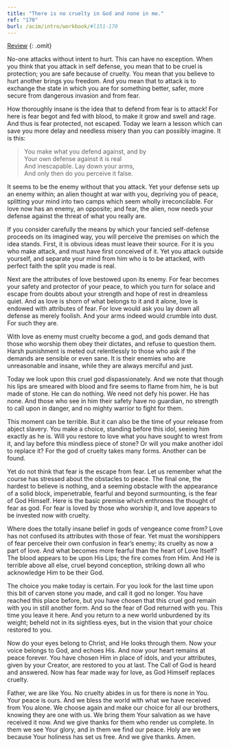 ```yaml
---
title: "There is no cruelty in God and none in me."
ref: "170"
burl: /acim/intro/workbook/#l151-170
---
```


<a class="hide-review" href="/workbook/l180/#l170">Review</a>
{: .omit}

No-one attacks without intent to hurt. This can have no exception. When
you think that you attack in self defense, you mean that to be cruel is
protection; you are safe because of cruelty. You mean that you believe to
hurt another brings you freedom. And you mean that to attack is to
exchange the state in which you are for something better, safer, more
secure from dangerous invasion and from fear.

How thoroughly insane is the idea that to defend from fear is to attack!
For here is fear begot and fed with blood, to make it grow and swell and
rage. And thus is fear protected, not escaped. Today we learn a lesson
which can save you more delay and needless misery than you can possibly
imagine. It is this:

> You make what you defend against, and by<br/>
> Your own defense against it is real<br/>
> And inescapable. Lay down your arms,<br/>
> And only then do you perceive it false.

It seems to be the enemy without that you attack. Yet your defense sets
up an enemy within; an alien thought at war with you, depriving you of
peace, splitting your mind into two camps which seem wholly
irreconcilable. For love now has an enemy, an opposite; and fear, the
alien, now needs your defense against the threat of what you really are.

If you consider carefully the means by which your fancied self-defense
proceeds on its imagined way, you will perceive the premises on which
the idea stands. First, it is obvious ideas must leave their source. For
it is you who make attack, and must have first conceived of it. Yet you
attack outside yourself, and separate your mind from him who is to be
attacked, with perfect faith the split you made is real.

Next are the attributes of love bestowed upon its enemy. For fear
becomes your safety and protector of your peace, to which you turn for
solace and escape from doubts about your strength and hope of rest in
dreamless quiet. And as love is shorn of what belongs to it and it
alone, love is endowed with attributes of fear. For love would
ask you lay down all defense as merely foolish. And your arms indeed
would crumble into dust. For such they are.

With love as enemy must cruelty become a god, and gods demand that those
who worship them obey their dictates, and refuse to question them. Harsh
punishment is meted out relentlessly to those who ask if the demands are
sensible or even sane. It is their enemies who are unreasonable and
insane, while they are always merciful and just.

Today we look upon this cruel god dispassionately. And we note that
though his lips are smeared with blood and fire seems to flame from him,
he is but made of stone. He can do nothing. We need not defy his power.
He has none. And those who see in him their safety have no guardian, no
strength to call upon in danger, and no mighty warrior to fight for
them.

This moment can be terrible. But it can also be the time of your release
from abject slavery. You make a choice, standing before this idol,
seeing him exactly as he is. Will you restore to love what you have
sought to wrest from it, and lay before this mindless piece of stone? Or
will you make another idol to replace it? For the god of cruelty takes
many forms. Another can be found.

Yet do not think that fear is the escape from fear. Let us remember what
the course has stressed about the obstacles to peace. The final one, the
hardest to believe is nothing, and a seeming obstacle with the
appearance of a solid block, impenetrable, fearful and beyond
surmounting, is the fear of God Himself. Here is the basic premise which
enthrones the thought of fear as god. For fear is loved by those who
worship it, and love appears to be invested now with cruelty.

Where does the totally insane belief in gods of vengeance come from?
Love has not confused its attributes with those of fear. Yet must the
worshippers of fear perceive their own confusion in fear’s enemy; its
cruelty as now a part of love. And what becomes more fearful than the
heart of Love Itself? The blood appears to be upon His Lips; the fire
comes from Him. And He is terrible above all else, cruel beyond
conception, striking down all who acknowledge Him to be their God.

The choice you make today is certain. For you look for the last time
upon this bit of carven stone you made, and call it god no
longer. You have reached this place before, but you have chosen that this
cruel god remain with you in still another form. And so the fear of God
returned with you. This time you leave it here. And you return to a new
world unburdened by its weight; beheld not in its sightless eyes, but in
the vision that your choice restored to you.

Now do your eyes belong to Christ, and He looks through them. Now your
voice belongs to God, and echoes His. And now your heart remains at
peace forever. You have chosen Him in place of idols, and your
attributes, given by your Creator, are restored to you at last. The Call
of God is heard and answered. Now has fear made way for love, as God
Himself replaces cruelty.

Father, we are like You. No cruelty abides in us for there is none in
You. Your peace is ours. And we bless the world with what we have
received from You alone. We choose again and make our choice for all our
brothers, knowing they are one with us. We bring them Your salvation as
we have received it now. And we give thanks for them who render us
complete. In them we see Your glory, and in them we find our peace. Holy
are we because Your holiness has set us free. And we give thanks. Amen.

